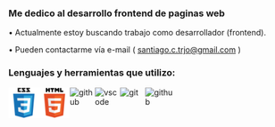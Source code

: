
<h3>Me dedico al desarrollo frontend de paginas web</h3>

• Actualmente estoy buscando trabajo como desarrollador (frontend).

• Pueden contactarme vía e-mail ( santiago.c.trjo@gmail.com ) <!--o por Linkedin 
<a href="" target="_blank"><img align="center" src="https://cdn.jsdelivr.net/gh/devicons/devicon/icons/linkedin/linkedin-original.svg" alt="linkedin" height="auto" width="35"/></a> -->

<h3>Lenguajes y herramientas que utilizo:</h3>

<div style="display:flex";>
<img src="https://raw.githubusercontent.com/devicons/devicon/master/icons/css3/css3-original-wordmark.svg" alt="css3" width="55" height="55"/>
<img src="https://raw.githubusercontent.com/devicons/devicon/master/icons/html5/html5-original-wordmark.svg" alt="html5" width="55"height="55"/>
<img src="https://upload.wikimedia.org/wikipedia/commons/thumb/9/99/Unofficial_JavaScript_logo_2.svg/1024px-Unofficial_JavaScript_logo_2.svg.png" alt="github" width="45" height="45"/>
<img src="https://cdn.jsdelivr.net/gh/devicons/devicon/icons/vscode/vscode-original.svg" alt="vscode" width="45" height="45"/>
<img src="https://cdn.jsdelivr.net/gh/devicons/devicon/icons/git/git-original.svg" alt="git" width="45" height="45"/>
<img src="https://github.githubassets.com/images/modules/logos_page/Octocat.png" alt="github" width="55" height="45"/>

</div>


<!---
santiagocarranz-a/santiagocarranz-a is a ✨ special ✨ repository because its `README.md` (this file) appears on your GitHub profile.
You can click the Preview link to take a look at your changes.
--->
